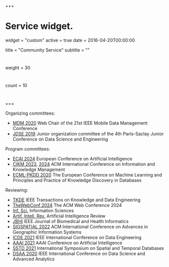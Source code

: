 +++
# Service widget.
widget = "custom"
active = true
date = 2016-04-20T00:00:00

title = "Community Service"
subtitle = ""

# 
weight = 30

# 
count = 10

#   
# 
+++

Organizing committees:

- [MDM 2020](http://mdmconferences.org/mdm2020/) Web Chair of the 21st IEEE Mobile Data Management Conference 
- [JDSE 2019](https://jdse-paris.github.io/jDSE2019) Junior organization committee of the 4th Paris-Saclay Junior Conference on Data Science and Engineering 

Program committees: 

- [ECAI 2024](https://www.ecai2024.eu/) European Conference on Artificial Intelligence
- [CIKM 2023](https://cikm2023.github.io/), [2024](https://cikm2024.org/) ACM International Conference on Information and Knowledge Management
- [ECML-PKDD 2020](https://ecmlpkdd2020.net/) The European Conference on Machine Learning and Principles and Practice of Knowledge Discovery in Databases

Reviewing:

- [TKDE](https://www.computer.org/csdl/journal/tk/about/14395) IEEE Transactions on Knowledge and Data Engineering
- [TheWebConf 2024](https://www2024.thewebconf.org/) The ACM Web Conference 2024
- [Inf. Sci.](https://www.sciencedirect.com/journal/information-sciences) Information Sciences
- [Artif. Intell. Rev.](https://www.springer.com/journal/10462) Artificial Intelligence Review
- [JBHI](https://www.embs.org/jbhi/) IEEE Journal of Biomedical and Health Informatics
- [SIGSPATIAL 2022](https://sigspatial2022.sigspatial.org/) ACM International Conference on Advances in Geographic Information Systems
- [ICDE 2021](http://www.icde2021.gr/) IEEE International Conference on Data Engineering 
- [AAAI 2021](https://aaai.org/Conferences/AAAI-21/) AAAI Conference on Artificial Intelligence
- [SSTD 2021](https://sstd2021.github.io/) International Symposium on Spatial and Temporal Databases
- [DSAA 2020](http://dsaa2020.dsaa.co/) IEEE International Conference on Data Science and Advanced Analytics 